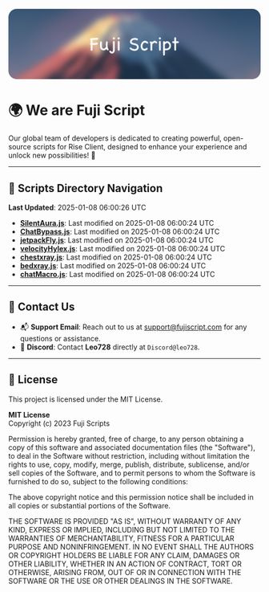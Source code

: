 ![Banner](.github/b.webp)

# 🌍 **We are Fuji Script**

Our global team of developers is dedicated to creating powerful, open-source scripts for Rise Client, designed to enhance your experience and unlock new possibilities! 🌟

---
<!-- SCRIPTS_NAVIGATION_START -->
## 📂 **Scripts Directory Navigation**

**Last Updated**: 2025-01-08 06:00:26 UTC

- **[SilentAura.js](scripts/SilentAura.js)**: Last modified on 2025-01-08 06:00:24 UTC
- **[ChatBypass.js](scripts/ChatBypass.js)**: Last modified on 2025-01-08 06:00:24 UTC
- **[jetpackFly.js](scripts/jetpackFly.js)**: Last modified on 2025-01-08 06:00:24 UTC
- **[velocityHylex.js](scripts/velocityHylex.js)**: Last modified on 2025-01-08 06:00:24 UTC
- **[chestxray.js](scripts/chestxray.js)**: Last modified on 2025-01-08 06:00:24 UTC
- **[bedxray.js](scripts/bedxray.js)**: Last modified on 2025-01-08 06:00:24 UTC
- **[chatMacro.js](scripts/chatMacro.js)**: Last modified on 2025-01-08 06:00:24 UTC

<!-- SCRIPTS_NAVIGATION_END -->

---

## 💬 **Contact Us**  
- 📬 **Support Email**: Reach out to us at [support@fujiscript.com](mailto:support@fujiscript.com) for any questions or assistance.  
- 💬 **Discord**: Contact **Leo728** directly at `Discord@leo728`.

---

## 📜 **License**

This project is licensed under the MIT License.  

**MIT License**  
Copyright (c) 2023 Fuji Scripts  

Permission is hereby granted, free of charge, to any person obtaining a copy of this software and associated documentation files (the "Software"), to deal in the Software without restriction, including without limitation the rights to use, copy, modify, merge, publish, distribute, sublicense, and/or sell copies of the Software, and to permit persons to whom the Software is furnished to do so, subject to the following conditions:  

The above copyright notice and this permission notice shall be included in all copies or substantial portions of the Software.  

THE SOFTWARE IS PROVIDED "AS IS", WITHOUT WARRANTY OF ANY KIND, EXPRESS OR IMPLIED, INCLUDING BUT NOT LIMITED TO THE WARRANTIES OF MERCHANTABILITY, FITNESS FOR A PARTICULAR PURPOSE AND NONINFRINGEMENT. IN NO EVENT SHALL THE AUTHORS OR COPYRIGHT HOLDERS BE LIABLE FOR ANY CLAIM, DAMAGES OR OTHER LIABILITY, WHETHER IN AN ACTION OF CONTRACT, TORT OR OTHERWISE, ARISING FROM, OUT OF OR IN CONNECTION WITH THE SOFTWARE OR THE USE OR OTHER DEALINGS IN THE SOFTWARE.  
